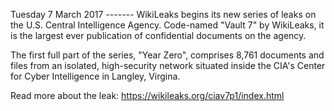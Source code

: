 Tuesday 7 March 2017 ------- WikiLeaks begins its new series of leaks on the U.S. Central Intelligence Agency. Code-named "Vault 7" by WikiLeaks, it is the largest ever publication of confidential documents on the agency.

The first full part of the series, "Year Zero", comprises 8,761 documents and files from an isolated, high-security network situated inside the CIA's Center for Cyber Intelligence in Langley, Virgina. 

Read more about the leak: https://wikileaks.org/ciav7p1/index.html
